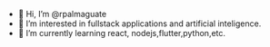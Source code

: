 - 👋 Hi, I’m @rpalmaguate
- 👀 I’m interested in fullstack applications and artificial inteligence.
- 🌱 I’m currently learning react, nodejs,flutter,python,etc.


<!---
rpalmaguate/rpalmaguate is a ✨ special ✨ repository because its `README.md` (this file) appears on your GitHub profile.
You can click the Preview link to take a look at your changes.
--->
